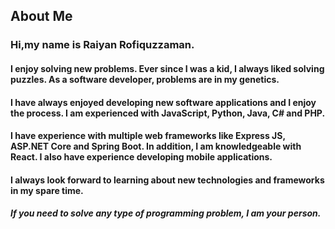 ## About Me
### Hi,my name is Raiyan Rofiquzzaman.
#### I enjoy solving new problems. Ever since I was a kid, I always liked solving puzzles. As a software  developer, problems are in my genetics.

#### I have always enjoyed developing new software applications and I enjoy the process. I am experienced with JavaScript, Python, Java, C# and PHP.

#### I have experience with multiple web frameworks like Express JS, ASP.NET Core and Spring Boot. In addition, I am knowledgeable with React. I also have experience developing mobile applications.

#### I always look forward to learning about new technologies and frameworks in my spare time.

##### If you need to solve any type of programming problem, I am your person.
